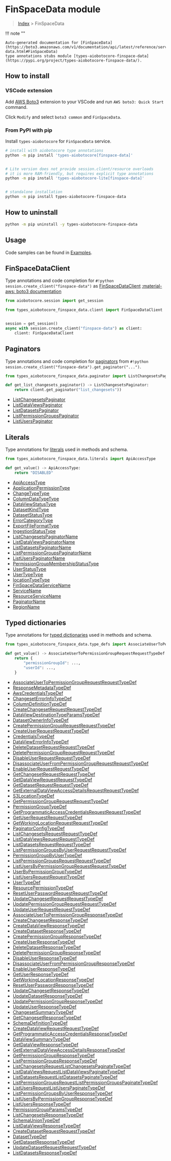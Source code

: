 # FinSpaceData module

> [Index](../README.md) > FinSpaceData


!!! note ""

    Auto-generated documentation for [FinSpaceData](https://boto3.amazonaws.com/v1/documentation/api/latest/reference/services/finspace-data.html#FinSpaceData)
    type annotations stubs module [types-aiobotocore-finspace-data](https://pypi.org/project/types-aiobotocore-finspace-data/).

## How to install

### VSCode extension

Add [AWS Boto3](https://marketplace.visualstudio.com/items?itemName=Boto3typed.boto3-ide)
extension to your VSCode and run `AWS boto3: Quick Start` command.

Click `Modify` and select `boto3 common` and `FinSpaceData`.

### From PyPI with pip

Install `types-aiobotocore` for `FinSpaceData` service.

```bash
# install with aiobotocore type annotations
python -m pip install 'types-aiobotocore[finspace-data]'


# Lite version does not provide session.client/resource overloads
# it is more RAM-friendly, but requires explicit type annotations
python -m pip install 'types-aiobotocore-lite[finspace-data]'


# standalone installation
python -m pip install types-aiobotocore-finspace-data
```



## How to uninstall

```bash
python -m pip uninstall -y types-aiobotocore-finspace-data
```

## Usage

Code samples can be found in [Examples](./usage.md).

## FinSpaceDataClient

Type annotations and code completion for  `#!python session.create_client("finspace-data")` as [FinSpaceDataClient](./client.md)
[:material-aws: boto3 documentation](https://boto3.amazonaws.com/v1/documentation/api/latest/reference/services/finspace-data.html#FinSpaceData.Client)

```python title="Usage example"
from aiobotocore.session import get_session

from types_aiobotocore_finspace_data.client import FinSpaceDataClient


session = get_session()
async with session.create_client("finspace-data") as client:
    client: FinSpaceDataClient
```


## Paginators

Type annotations and code completion for
[paginators](./paginators.md)
from `#!python session.create_client("finspace-data").get_paginator("...")`.

```python title="Usage example"
from types_aiobotocore_finspace_data.paginator import ListChangesetsPaginator

def get_list_changesets_paginator() -> ListChangesetsPaginator:
    return client.get_paginator("list_changesets"))
```

- [ListChangesetsPaginator](./paginators.md#listchangesetspaginator)
- [ListDataViewsPaginator](./paginators.md#listdataviewspaginator)
- [ListDatasetsPaginator](./paginators.md#listdatasetspaginator)
- [ListPermissionGroupsPaginator](./paginators.md#listpermissiongroupspaginator)
- [ListUsersPaginator](./paginators.md#listuserspaginator)








## Literals

Type annotations for [literals](./literals.md) used in methods and schema.

```python title="Usage example"
from types_aiobotocore_finspace_data.literals import ApiAccessType

def get_value() -> ApiAccessType:
    return "DISABLED"
```

- [ApiAccessType](./literals.md#apiaccesstype)
- [ApplicationPermissionType](./literals.md#applicationpermissiontype)
- [ChangeTypeType](./literals.md#changetypetype)
- [ColumnDataTypeType](./literals.md#columndatatypetype)
- [DataViewStatusType](./literals.md#dataviewstatustype)
- [DatasetKindType](./literals.md#datasetkindtype)
- [DatasetStatusType](./literals.md#datasetstatustype)
- [ErrorCategoryType](./literals.md#errorcategorytype)
- [ExportFileFormatType](./literals.md#exportfileformattype)
- [IngestionStatusType](./literals.md#ingestionstatustype)
- [ListChangesetsPaginatorName](./literals.md#listchangesetspaginatorname)
- [ListDataViewsPaginatorName](./literals.md#listdataviewspaginatorname)
- [ListDatasetsPaginatorName](./literals.md#listdatasetspaginatorname)
- [ListPermissionGroupsPaginatorName](./literals.md#listpermissiongroupspaginatorname)
- [ListUsersPaginatorName](./literals.md#listuserspaginatorname)
- [PermissionGroupMembershipStatusType](./literals.md#permissiongroupmembershipstatustype)
- [UserStatusType](./literals.md#userstatustype)
- [UserTypeType](./literals.md#usertypetype)
- [locationTypeType](./literals.md#locationtypetype)
- [FinSpaceDataServiceName](./literals.md#finspacedataservicename)
- [ServiceName](./literals.md#servicename)
- [ResourceServiceName](./literals.md#resourceservicename)
- [PaginatorName](./literals.md#paginatorname)
- [RegionName](./literals.md#regionname)




## Typed dictionaries

Type annotations for [typed dictionaries](./type_defs.md) used in methods and schema.

```python title="Usage example"
from types_aiobotocore_finspace_data.type_defs import AssociateUserToPermissionGroupRequestRequestTypeDef

def get_value() -> AssociateUserToPermissionGroupRequestRequestTypeDef:
    return {
        "permissionGroupId": ...,
        "userId": ...,
    }
```

- [AssociateUserToPermissionGroupRequestRequestTypeDef](./type_defs.md#associateusertopermissiongrouprequestrequesttypedef)
- [ResponseMetadataTypeDef](./type_defs.md#responsemetadatatypedef)
- [AwsCredentialsTypeDef](./type_defs.md#awscredentialstypedef)
- [ChangesetErrorInfoTypeDef](./type_defs.md#changeseterrorinfotypedef)
- [ColumnDefinitionTypeDef](./type_defs.md#columndefinitiontypedef)
- [CreateChangesetRequestRequestTypeDef](./type_defs.md#createchangesetrequestrequesttypedef)
- [DataViewDestinationTypeParamsTypeDef](./type_defs.md#dataviewdestinationtypeparamstypedef)
- [DatasetOwnerInfoTypeDef](./type_defs.md#datasetownerinfotypedef)
- [CreatePermissionGroupRequestRequestTypeDef](./type_defs.md#createpermissiongrouprequestrequesttypedef)
- [CreateUserRequestRequestTypeDef](./type_defs.md#createuserrequestrequesttypedef)
- [CredentialsTypeDef](./type_defs.md#credentialstypedef)
- [DataViewErrorInfoTypeDef](./type_defs.md#dataviewerrorinfotypedef)
- [DeleteDatasetRequestRequestTypeDef](./type_defs.md#deletedatasetrequestrequesttypedef)
- [DeletePermissionGroupRequestRequestTypeDef](./type_defs.md#deletepermissiongrouprequestrequesttypedef)
- [DisableUserRequestRequestTypeDef](./type_defs.md#disableuserrequestrequesttypedef)
- [DisassociateUserFromPermissionGroupRequestRequestTypeDef](./type_defs.md#disassociateuserfrompermissiongrouprequestrequesttypedef)
- [EnableUserRequestRequestTypeDef](./type_defs.md#enableuserrequestrequesttypedef)
- [GetChangesetRequestRequestTypeDef](./type_defs.md#getchangesetrequestrequesttypedef)
- [GetDataViewRequestRequestTypeDef](./type_defs.md#getdataviewrequestrequesttypedef)
- [GetDatasetRequestRequestTypeDef](./type_defs.md#getdatasetrequestrequesttypedef)
- [GetExternalDataViewAccessDetailsRequestRequestTypeDef](./type_defs.md#getexternaldataviewaccessdetailsrequestrequesttypedef)
- [S3LocationTypeDef](./type_defs.md#s3locationtypedef)
- [GetPermissionGroupRequestRequestTypeDef](./type_defs.md#getpermissiongrouprequestrequesttypedef)
- [PermissionGroupTypeDef](./type_defs.md#permissiongrouptypedef)
- [GetProgrammaticAccessCredentialsRequestRequestTypeDef](./type_defs.md#getprogrammaticaccesscredentialsrequestrequesttypedef)
- [GetUserRequestRequestTypeDef](./type_defs.md#getuserrequestrequesttypedef)
- [GetWorkingLocationRequestRequestTypeDef](./type_defs.md#getworkinglocationrequestrequesttypedef)
- [PaginatorConfigTypeDef](./type_defs.md#paginatorconfigtypedef)
- [ListChangesetsRequestRequestTypeDef](./type_defs.md#listchangesetsrequestrequesttypedef)
- [ListDataViewsRequestRequestTypeDef](./type_defs.md#listdataviewsrequestrequesttypedef)
- [ListDatasetsRequestRequestTypeDef](./type_defs.md#listdatasetsrequestrequesttypedef)
- [ListPermissionGroupsByUserRequestRequestTypeDef](./type_defs.md#listpermissiongroupsbyuserrequestrequesttypedef)
- [PermissionGroupByUserTypeDef](./type_defs.md#permissiongroupbyusertypedef)
- [ListPermissionGroupsRequestRequestTypeDef](./type_defs.md#listpermissiongroupsrequestrequesttypedef)
- [ListUsersByPermissionGroupRequestRequestTypeDef](./type_defs.md#listusersbypermissiongrouprequestrequesttypedef)
- [UserByPermissionGroupTypeDef](./type_defs.md#userbypermissiongrouptypedef)
- [ListUsersRequestRequestTypeDef](./type_defs.md#listusersrequestrequesttypedef)
- [UserTypeDef](./type_defs.md#usertypedef)
- [ResourcePermissionTypeDef](./type_defs.md#resourcepermissiontypedef)
- [ResetUserPasswordRequestRequestTypeDef](./type_defs.md#resetuserpasswordrequestrequesttypedef)
- [UpdateChangesetRequestRequestTypeDef](./type_defs.md#updatechangesetrequestrequesttypedef)
- [UpdatePermissionGroupRequestRequestTypeDef](./type_defs.md#updatepermissiongrouprequestrequesttypedef)
- [UpdateUserRequestRequestTypeDef](./type_defs.md#updateuserrequestrequesttypedef)
- [AssociateUserToPermissionGroupResponseTypeDef](./type_defs.md#associateusertopermissiongroupresponsetypedef)
- [CreateChangesetResponseTypeDef](./type_defs.md#createchangesetresponsetypedef)
- [CreateDataViewResponseTypeDef](./type_defs.md#createdataviewresponsetypedef)
- [CreateDatasetResponseTypeDef](./type_defs.md#createdatasetresponsetypedef)
- [CreatePermissionGroupResponseTypeDef](./type_defs.md#createpermissiongroupresponsetypedef)
- [CreateUserResponseTypeDef](./type_defs.md#createuserresponsetypedef)
- [DeleteDatasetResponseTypeDef](./type_defs.md#deletedatasetresponsetypedef)
- [DeletePermissionGroupResponseTypeDef](./type_defs.md#deletepermissiongroupresponsetypedef)
- [DisableUserResponseTypeDef](./type_defs.md#disableuserresponsetypedef)
- [DisassociateUserFromPermissionGroupResponseTypeDef](./type_defs.md#disassociateuserfrompermissiongroupresponsetypedef)
- [EnableUserResponseTypeDef](./type_defs.md#enableuserresponsetypedef)
- [GetUserResponseTypeDef](./type_defs.md#getuserresponsetypedef)
- [GetWorkingLocationResponseTypeDef](./type_defs.md#getworkinglocationresponsetypedef)
- [ResetUserPasswordResponseTypeDef](./type_defs.md#resetuserpasswordresponsetypedef)
- [UpdateChangesetResponseTypeDef](./type_defs.md#updatechangesetresponsetypedef)
- [UpdateDatasetResponseTypeDef](./type_defs.md#updatedatasetresponsetypedef)
- [UpdatePermissionGroupResponseTypeDef](./type_defs.md#updatepermissiongroupresponsetypedef)
- [UpdateUserResponseTypeDef](./type_defs.md#updateuserresponsetypedef)
- [ChangesetSummaryTypeDef](./type_defs.md#changesetsummarytypedef)
- [GetChangesetResponseTypeDef](./type_defs.md#getchangesetresponsetypedef)
- [SchemaDefinitionTypeDef](./type_defs.md#schemadefinitiontypedef)
- [CreateDataViewRequestRequestTypeDef](./type_defs.md#createdataviewrequestrequesttypedef)
- [GetProgrammaticAccessCredentialsResponseTypeDef](./type_defs.md#getprogrammaticaccesscredentialsresponsetypedef)
- [DataViewSummaryTypeDef](./type_defs.md#dataviewsummarytypedef)
- [GetDataViewResponseTypeDef](./type_defs.md#getdataviewresponsetypedef)
- [GetExternalDataViewAccessDetailsResponseTypeDef](./type_defs.md#getexternaldataviewaccessdetailsresponsetypedef)
- [GetPermissionGroupResponseTypeDef](./type_defs.md#getpermissiongroupresponsetypedef)
- [ListPermissionGroupsResponseTypeDef](./type_defs.md#listpermissiongroupsresponsetypedef)
- [ListChangesetsRequestListChangesetsPaginateTypeDef](./type_defs.md#listchangesetsrequestlistchangesetspaginatetypedef)
- [ListDataViewsRequestListDataViewsPaginateTypeDef](./type_defs.md#listdataviewsrequestlistdataviewspaginatetypedef)
- [ListDatasetsRequestListDatasetsPaginateTypeDef](./type_defs.md#listdatasetsrequestlistdatasetspaginatetypedef)
- [ListPermissionGroupsRequestListPermissionGroupsPaginateTypeDef](./type_defs.md#listpermissiongroupsrequestlistpermissiongroupspaginatetypedef)
- [ListUsersRequestListUsersPaginateTypeDef](./type_defs.md#listusersrequestlistuserspaginatetypedef)
- [ListPermissionGroupsByUserResponseTypeDef](./type_defs.md#listpermissiongroupsbyuserresponsetypedef)
- [ListUsersByPermissionGroupResponseTypeDef](./type_defs.md#listusersbypermissiongroupresponsetypedef)
- [ListUsersResponseTypeDef](./type_defs.md#listusersresponsetypedef)
- [PermissionGroupParamsTypeDef](./type_defs.md#permissiongroupparamstypedef)
- [ListChangesetsResponseTypeDef](./type_defs.md#listchangesetsresponsetypedef)
- [SchemaUnionTypeDef](./type_defs.md#schemauniontypedef)
- [ListDataViewsResponseTypeDef](./type_defs.md#listdataviewsresponsetypedef)
- [CreateDatasetRequestRequestTypeDef](./type_defs.md#createdatasetrequestrequesttypedef)
- [DatasetTypeDef](./type_defs.md#datasettypedef)
- [GetDatasetResponseTypeDef](./type_defs.md#getdatasetresponsetypedef)
- [UpdateDatasetRequestRequestTypeDef](./type_defs.md#updatedatasetrequestrequesttypedef)
- [ListDatasetsResponseTypeDef](./type_defs.md#listdatasetsresponsetypedef)

